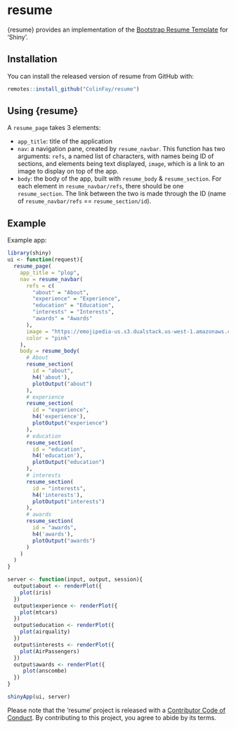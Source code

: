 
<!-- README.md is generated from README.Rmd. Please edit that file -->

# resume

<!-- badges: start -->

<!-- badges: end -->

{resume} provides an implementation of the [Bootstrap Resume
Template](https://github.com/BlackrockDigital/startbootstrap-resume) for
‘Shiny’.

## Installation

You can install the released version of resume from GitHub with:

``` r
remotes::install_github("ColinFay/resume")
```

## Using {resume}

A `resume_page` takes 3 elements:

  - `app_title`: title of the application
  - `nav`: a navigation pane, created by `resume_navbar`. This function
    has two arguments: `refs`, a named list of characters, with names
    being ID of sections, and elements being text displayed, `image`,
    which is a link to an image to display on top of the app.
  - `body`: the body of the app, built with `resume_body` &
    `resume_section`. For each element in `resume_navbar/refs`, there
    should be one `resume_section`. The link between the two is made
    through the ID (name of `resume_navbar/refs` ==
    `resume_section/id`).

## Example

Example app:

``` r
library(shiny)
ui <- function(request){
  resume_page(
    app_title = "plop",
    nav = resume_navbar(
      refs = c(
        "about" = "About",
        "experience" = "Experience",
        "education" = "Education",
        "interests" = "Interests",
        "awards" = "Awards"
      ),
      image = "https://emojipedia-us.s3.dualstack.us-west-1.amazonaws.com/thumbs/120/apple/198/sign-of-the-horns_1f918.png", 
      color = "pink"
    ),
    body = resume_body(
      # About
      resume_section(
        id = "about",
        h4('about'),
        plotOutput("about")
      ),
      # experience
      resume_section(
        id = "experience",
        h4('experience'),
        plotOutput("experience")
      ),
      # education
      resume_section(
        id = "education",
        h4('education'),
        plotOutput("education")
      ),
      # interests
      resume_section(
        id = "interests",
        h4('interests'),
        plotOutput("interests")
      ),
      # awards
      resume_section(
        id = "awards",
        h4('awards'),
        plotOutput("awards")
      )
    )
  )
}

server <- function(input, output, session){
  output$about <- renderPlot({
    plot(iris)
  })
  output$experience <- renderPlot({
    plot(mtcars)
  })
  output$education <- renderPlot({
    plot(airquality)
  })
  output$interests <- renderPlot({
    plot(AirPassengers)
  })
  output$awards <- renderPlot({
     plot(anscombe)
  })
}

shinyApp(ui, server)
```

Please note that the ‘resume’ project is released with a [Contributor
Code of Conduct](CODE_OF_CONDUCT.md). By contributing to this project,
you agree to abide by its terms.
